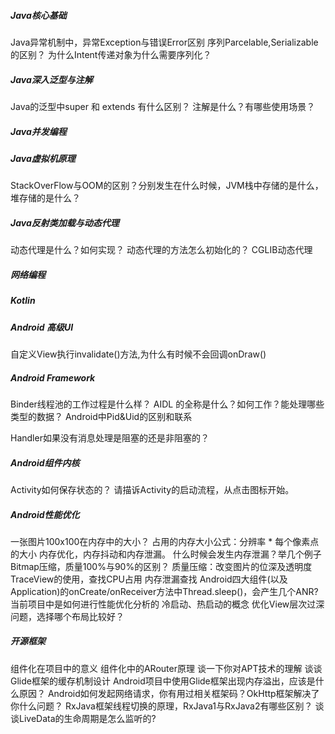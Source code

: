 
##### Java核心基础

Java异常机制中，异常Exception与错误Error区别
序列Parcelable,Serializable的区别？
为什么Intent传递对象为什么需要序列化？

##### Java深入泛型与注解

Java的泛型中super 和 extends 有什么区别？
注解是什么？有哪些使用场景？

##### Java并发编程



##### Java虚拟机原理

StackOverFlow与OOM的区别？分别发生在什么时候，JVM栈中存储的是什么，堆存储的是什么？

##### Java反射类加载与动态代理

动态代理是什么？如何实现？
动态代理的方法怎么初始化的？
CGLIB动态代理


##### 网络编程




##### Kotlin



##### Android 高级UI



自定义View执行invalidate()方法,为什么有时候不会回调onDraw()


##### Android Framework


Binder线程池的工作过程是什么样？
AIDL 的全称是什么？如何工作？能处理哪些类型的数据？
Android中Pid&Uid的区别和联系

Handler如果没有消息处理是阻塞的还是非阻塞的？

##### Android组件内核

Activity如何保存状态的？
请描诉Activity的启动流程，从点击图标开始。



##### Android性能优化
一张图片100x100在内存中的大小？  占用的内存大小公式：分辨率 * 每个像素点的大小
内存优化，内存抖动和内存泄漏。
什么时候会发生内存泄漏？举几个例子
Bitmap压缩，质量100%与90%的区别？  质量压缩：改变图片的位深及透明度
TraceView的使用，查找CPU占用
内存泄漏查找
Android四大组件(以及Application)的onCreate/onReceiver方法中Thread.sleep()，会产生几个ANR?
当前项目中是如何进行性能优化分析的
冷启动、热启动的概念
优化View层次过深问题，选择哪个布局比较好？

##### 开源框架
组件化在项目中的意义
组件化中的ARouter原理
谈一下你对APT技术的理解
谈谈Glide框架的缓存机制设计
Android项目中使用Glide框架出现内存溢出，应该是什么原因？
Android如何发起网络请求，你有用过相关框架码？OkHttp框架解决了你什么问题？
RxJava框架线程切换的原理，RxJava1与RxJava2有哪些区别？
谈谈LiveData的生命周期是怎么监听的?
